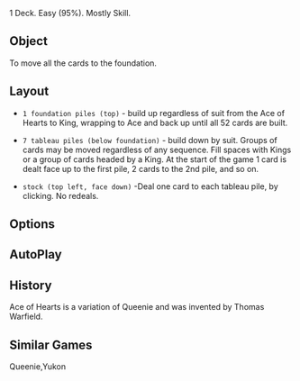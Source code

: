 1 Deck.  Easy (95%).  Mostly Skill.

## Object

To move all the cards to the foundation.

## Layout

- ``1 foundation piles (top)`` - build up regardless of suit from the Ace of Hearts to King, wrapping to Ace and back up until all 52 cards are built.

- ``7 tableau piles (below foundation)`` - build down by suit.  Groups of cards may be moved regardless of any sequence.  Fill spaces with Kings or a group of cards headed by a King.  At the start of the game 1 card is dealt face up to the first pile, 2 cards to the 2nd pile, and so on.

- ``stock (top left, face down)`` -Deal one card to each tableau pile, by clicking.  No redeals.

## Options

## AutoPlay

## History

Ace of Hearts is a variation of Queenie and was invented by Thomas Warfield.

## Similar Games

Queenie,Yukon
